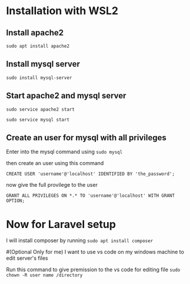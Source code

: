 # Installation with WSL2

## Install apache2

`sudo apt install apache2`

## Install mysql server

`sudo install mysql-server`

## Start apache2 and mysql server

`sudo service apache2 start`

`sudo service mysql start`

## Create an user for mysql with all privileges

Enter into the mysql command using
`sudo mysql`

then create an user using this command

`CREATE USER 'username'@'localhost' IDENTIFIED BY 'the_password';`

now give the full provilege to the user

`GRANT ALL PRIVILEGES ON *.* TO 'username'@'localhost' WITH GRANT OPTION;`



# Now for Laravel setup
I will install composer by running
`sudo apt install composer`



#(Optional Only for me)
I want to use vs code on my windows machine to edit server's files

Run this command to give premission to the vs code for editing file
`sudo chown -R user name /directory`


